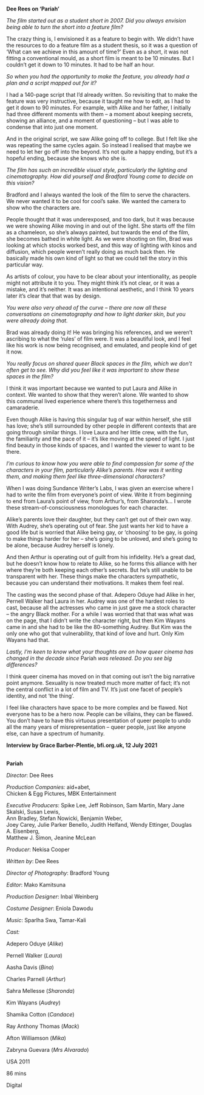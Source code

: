 
**Dee Rees on ‘Pariah’**

_The film started out as a student short in 2007. Did you always envision being able to turn the short into a feature film?_

The crazy thing is, I envisioned it as a feature to begin with. We didn’t have the resources to do a feature film as a student thesis, so it was a question of ‘What can we achieve in this amount of time?’ Even as a short, it was not fitting a conventional mould, as a short film is meant to be 10 minutes. But I couldn’t get it down to 10 minutes. It had to be half an hour.

_So when you had the opportunity to make the feature, you already had a plan and a script mapped out for it?_

I had a 140-page script that I’d already written. So revisiting that to make the feature was very instructive, because it taught me how to edit, as I had to get it down to 90 minutes. For example, with Alike and her father, I initially had three different moments with them – a moment about keeping secrets, showing an alliance, and a moment of questioning – but I was able to condense that into just one moment.

And in the original script, we saw Alike going off to college. But I felt like she was repeating the same cycles again. So instead I realised that maybe we need to let her go off into the beyond. It’s not quite a happy ending, but it’s a hopeful ending, because she knows who she is.

_The film has such an incredible visual style, particularly the lighting and cinematography. How did yourself and Bradford Young come to decide on this vision?_

Bradford and I always wanted the look of the film to serve the characters. We never wanted it to be cool for cool’s sake. We wanted the camera to show who the characters are.

People thought that it was underexposed, and too dark, but it was because we were showing Alike moving in and out of the light. She starts off the film as a chameleon, so she’s always painted, but towards the end of the film, she becomes bathed in white light. As we were shooting on film, Brad was looking at which stocks worked best, and this way of lighting with kinos and diffusion, which people weren’t really doing as much back then. He basically made his own kind of light so that we could tell the story in this particular way.

As artists of colour, you have to be clear about your intentionality, as people might not attribute it to you. They might think it’s not clear, or it was a mistake, and it’s neither. It was an intentional aesthetic, and I think 10 years later it’s clear that that was by design.

_You were also very ahead of the curve – there are now all these conversations on cinematography and how to light darker skin, but you were already doing that._

Brad was already doing it! He was bringing his references, and we weren’t ascribing to what the ‘rules’ of film were. It was a beautiful look, and I feel like his work is now being recognised, and emulated, and people kind of get it now.

_You really focus on shared queer Black spaces in the film, which we don’t often get to see. Why did you feel like it was important to show these spaces in the film?_

I think it was important because we wanted to put Laura and Alike in context. We wanted to show that they weren’t alone. We wanted to show this communal lived experience where there’s this togetherness and camaraderie.

Even though Alike is having this singular tug of war within herself, she still has love; she’s still surrounded by other people in different contexts that are going through similar things. I love Laura and her little crew, with the fun, the familiarity and the pace of it – it’s like moving at the speed of light. I just find beauty in those kinds of spaces, and I wanted the viewer to want to be there.

_I’m curious to know how you were able to find compassion for some of the characters in your film, particularly Alike’s parents. How was it writing them, and making them feel like three-dimensional characters?_

When I was doing Sundance Writer’s Labs, I was given an exercise where I had to write the film from everyone’s point of view. Write it from beginning to end from Laura’s point of view, from Arthur’s, from Sharonda’s… I wrote these stream-of-consciousness monologues for each character.

Alike’s parents love their daughter, but they can’t get out of their own way. With Audrey, she’s operating out of fear. She just wants her kid to have a good life but is worried that Alike being gay, or ‘choosing’ to be gay, is going to make things harder for her – she’s going to be unloved, and she’s going to be alone, because Audrey herself is lonely.

And then Arthur is operating out of guilt from his infidelity. He’s a great dad, but he doesn’t know how to relate to Alike, so he forms this alliance with her where they’re both keeping each other’s secrets. But he’s still unable to be transparent with her. These things make the characters sympathetic, because you can understand their motivations. It makes them feel real.

The casting was the second phase of that. Adepero Oduye had Alike in her, Pernell Walker had Laura in her. Audrey was one of the hardest roles to cast, because all the actresses who came in just gave me a stock character – the angry Black mother. For a while I was worried that that was what was on the page, that I didn’t write the character right, but then Kim Wayans came in and she had to be like the 80-something Audrey. But Kim was the only one who got that vulnerability, that kind of love and hurt. Only Kim Wayans had that.

_Lastly, I’m keen to know what your thoughts are on how queer cinema has changed in the decade since_ Pariah _was released. Do you see big differences?_

I think queer cinema has moved on in that coming out isn’t the big narrative point anymore. Sexuality is now treated much more matter of fact; it’s not the central conflict in a lot of film and TV. It’s just one facet of people’s identity, and not ‘the thing’.

I feel like characters have space to be more complex and be flawed. Not everyone has to be a hero now. People can be villains, they can be flawed. You don’t have to have this virtuous presentation of queer people to undo all the many years of misrepresentation – queer people, just like anyone else, can have a spectrum of humanity.

**Interview by Grace Barber-Plentie, bfi.org.uk, 12 July 2021**
<br><br>

**Pariah**<br>

_Director_: Dee Rees<br>

_Production Companies:_ aid+abet,  
Chicken & Egg Pictures, MBK Entertainment<br>

_Executive Producers_: Spike Lee, Jeff Robinson, Sam Martin, Mary Jane Skalski, Susan Lewis,  
Ann Bradley, Stefan Nowicki, Benjamin Weber,  
Joey Carey, Julie Parker Benello, Judith Helfand, Wendy Ettinger, Douglas A. Eisenberg,  
Matthew J. Simon, Jeanine McLean<br>

_Producer_: Nekisa Cooper<br>

_Written by_: Dee Rees<br>

_Director of Photography_: Bradford Young<br>

_Editor_: Mako Kamitsuna<br>

_Production Designer_: Inbal Weinberg<br>

_Costume Designer_: Eniola Dawodu<br>

_Music_: Sparlha Swa, Tamar-Kali

_Cast:_<br>

Adepero Oduye (_Alike_)<br>

Pernell Walker (_Laura_)<br>

Aasha Davis (_Bina_)<br>

Charles Parnell (_Arthur_)<br>

Sahra Mellesse (_Sharonda_)<br>

Kim Wayans (_Audrey_)<br>

Shamika Cotton (_Candace_)<br>

Ray Anthony Thomas (_Mack_)<br>

Afton Williamson (_Mika_)<br>

Zabryna Guevara (_Mrs Alvarado_)

USA 2011<br>

86 mins<br>

Digital
<!--stackedit_data:
eyJoaXN0b3J5IjpbLTE0NzY3Njk5MTNdfQ==
-->